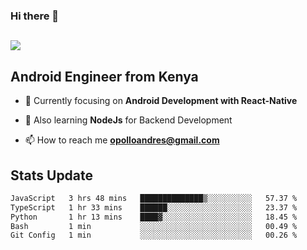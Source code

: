 ### Hi there 👋
<h2 align="left"><img src="https://readme-typing-svg.herokuapp.com?color='blue'&lines=I'm+Andrew+Opollo😊;Welcome+to+my+Github😜"> </h2>

## Android Engineer from Kenya


- 🌱 Currently focusing on **Android Development with React-Native**

- 🔭 Also learning **NodeJs** for Backend Development

- 📫 How to reach me **opolloandres@gmail.com**


## Stats Update
<!--START_SECTION:waka-->

```txt
JavaScript   3 hrs 48 mins   ██████████████▒░░░░░░░░░░   57.37 %
TypeScript   1 hr 33 mins    ██████░░░░░░░░░░░░░░░░░░░   23.37 %
Python       1 hr 13 mins    ████▓░░░░░░░░░░░░░░░░░░░░   18.45 %
Bash         1 min           ░░░░░░░░░░░░░░░░░░░░░░░░░   00.49 %
Git Config   1 min           ░░░░░░░░░░░░░░░░░░░░░░░░░   00.26 %
```

<!--END_SECTION:waka-->


